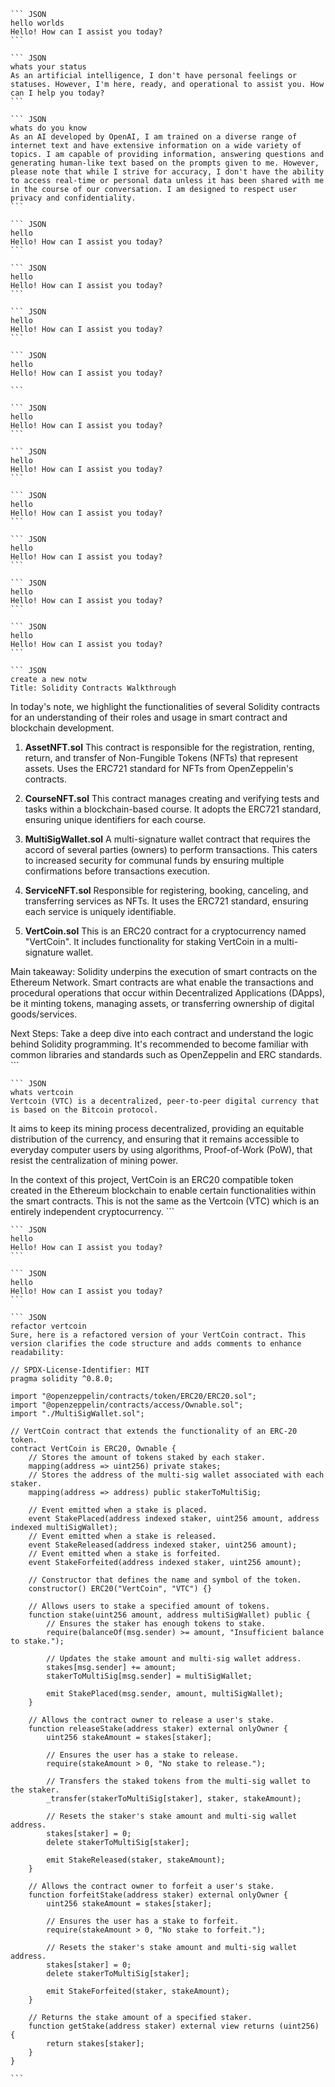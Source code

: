 
    ``` JSON
    hello worlds
    Hello! How can I assist you today?
    ```
    
    ``` JSON
    whats your status
    As an artificial intelligence, I don't have personal feelings or statuses. However, I'm here, ready, and operational to assist you. How can I help you today?
    ```
    
    ``` JSON
    whats do you know
    As an AI developed by OpenAI, I am trained on a diverse range of internet text and have extensive information on a wide variety of topics. I am capable of providing information, answering questions and generating human-like text based on the prompts given to me. However, please note that while I strive for accuracy, I don't have the ability to access real-time or personal data unless it has been shared with me in the course of our conversation. I am designed to respect user privacy and confidentiality.
    ```
    
    ``` JSON
    hello
    Hello! How can I assist you today?
    ```
    
    ``` JSON
    hello
    Hello! How can I assist you today?
    ```
    
    ``` JSON
    hello
    Hello! How can I assist you today?
    ```
    
    ``` JSON
    hello
    Hello! How can I assist you today?

    ```
    
    ``` JSON
    hello
    Hello! How can I assist you today?
    ```
    
    ``` JSON
    hello
    Hello! How can I assist you today?
    ```
    
    ``` JSON
    hello
    Hello! How can I assist you today?
    ```
    
    ``` JSON
    hello
    Hello! How can I assist you today?
    ```
    
    ``` JSON
    hello
    Hello! How can I assist you today?
    ```
    
    ``` JSON
    hello
    Hello! How can I assist you today?
    ```
    
    ``` JSON
    create a new notw
    Title: Solidity Contracts Walkthrough

In today's note, we highlight the functionalities of several Solidity contracts for an understanding of their roles and usage in smart contract and blockchain development.

1. **AssetNFT.sol**
This contract is responsible for the registration, renting, return, and transfer of Non-Fungible Tokens (NFTs) that represent assets. Uses the ERC721 standard for NFTs from OpenZeppelin's contracts.

2. **CourseNFT.sol**
This contract manages creating and verifying tests and tasks within a blockchain-based course. It adopts the ERC721 standard, ensuring unique identifiers for each course.

3. **MultiSigWallet.sol**
A multi-signature wallet contract that requires the accord of several parties (owners) to perform transactions. This caters to increased security for communal funds by ensuring multiple confirmations before transactions execution.

4. **ServiceNFT.sol**
Responsible for registering, booking, canceling, and transferring services as NFTs. It uses the ERC721 standard, ensuring each service is uniquely identifiable. 

5. **VertCoin.sol**
This is an ERC20 contract for a cryptocurrency named "VertCoin". It includes functionality for staking VertCoin in a multi-signature wallet.

Main takeaway: Solidity underpins the execution of smart contracts on the Ethereum Network. Smart contracts are what enable the transactions and procedural operations that occur within Decentralized Applications (DApps), be it minting tokens, managing assets, or transferring ownership of digital goods/services. 

Next Steps: Take a deep dive into each contract and understand the logic behind Solidity programming. It's recommended to become familiar with common libraries and standards such as OpenZeppelin and ERC standards.
    ```
    
    ``` JSON
    whats vertcoin
    Vertcoin (VTC) is a decentralized, peer-to-peer digital currency that is based on the Bitcoin protocol. 

It aims to keep its mining process decentralized, providing an equitable distribution of the currency, and ensuring that it remains accessible to everyday computer users by using algorithms, Proof-of-Work (PoW), that resist the centralization of mining power.

In the context of this project, VertCoin is an ERC20 compatible token created in the Ethereum blockchain to enable certain functionalities within the smart contracts. This is not the same as the Vertcoin (VTC) which is an entirely independent cryptocurrency.
    ```
    
    ``` JSON
    hello
    Hello! How can I assist you today?
    ```
    
    ``` JSON
    hello
    Hello! How can I assist you today?
    ```
    
    ``` JSON
    refactor vertcoin
    Sure, here is a refactored version of your VertCoin contract. This version clarifies the code structure and adds comments to enhance readability:

```sol
// SPDX-License-Identifier: MIT
pragma solidity ^0.8.0;

import "@openzeppelin/contracts/token/ERC20/ERC20.sol";
import "@openzeppelin/contracts/access/Ownable.sol";
import "./MultiSigWallet.sol";

// VertCoin contract that extends the functionality of an ERC-20 token.
contract VertCoin is ERC20, Ownable {
    // Stores the amount of tokens staked by each staker.
    mapping(address => uint256) private stakes;
    // Stores the address of the multi-sig wallet associated with each staker.
    mapping(address => address) public stakerToMultiSig;

    // Event emitted when a stake is placed.
    event StakePlaced(address indexed staker, uint256 amount, address indexed multiSigWallet);
    // Event emitted when a stake is released.
    event StakeReleased(address indexed staker, uint256 amount);
    // Event emitted when a stake is forfeited.
    event StakeForfeited(address indexed staker, uint256 amount);

    // Constructor that defines the name and symbol of the token.
    constructor() ERC20("VertCoin", "VTC") {}
    
    // Allows users to stake a specified amount of tokens.
    function stake(uint256 amount, address multiSigWallet) public {
        // Ensures the staker has enough tokens to stake.
        require(balanceOf(msg.sender) >= amount, "Insufficient balance to stake.");
       
        // Updates the stake amount and multi-sig wallet address.
        stakes[msg.sender] += amount;
        stakerToMultiSig[msg.sender] = multiSigWallet;

        emit StakePlaced(msg.sender, amount, multiSigWallet);
    }
    
    // Allows the contract owner to release a user's stake.
    function releaseStake(address staker) external onlyOwner {
        uint256 stakeAmount = stakes[staker];

        // Ensures the user has a stake to release.
        require(stakeAmount > 0, "No stake to release.");
        
        // Transfers the staked tokens from the multi-sig wallet to the staker.
        _transfer(stakerToMultiSig[staker], staker, stakeAmount);

        // Resets the staker's stake amount and multi-sig wallet address.
        stakes[staker] = 0;
        delete stakerToMultiSig[staker];

        emit StakeReleased(staker, stakeAmount);
    }
    
    // Allows the contract owner to forfeit a user's stake.
    function forfeitStake(address staker) external onlyOwner {
        uint256 stakeAmount = stakes[staker];

        // Ensures the user has a stake to forfeit.
        require(stakeAmount > 0, "No stake to forfeit.");
        
        // Resets the staker's stake amount and multi-sig wallet address.
        stakes[staker] = 0;
        delete stakerToMultiSig[staker];

        emit StakeForfeited(staker, stakeAmount);
    }
    
    // Returns the stake amount of a specified staker.
    function getStake(address staker) external view returns (uint256) {
        return stakes[staker];
    }
}
```
    ```
    